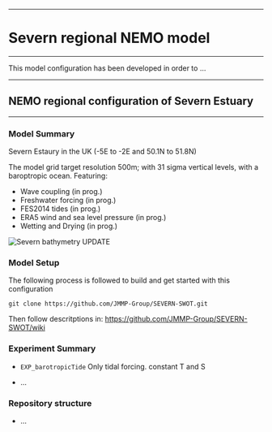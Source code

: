 ****************************
# Severn regional NEMO model
****************************

This model configuration has been developed in order to ...

*************************************************
## NEMO regional configuration of Severn Estuary
*************************************************

### Model Summary

Severn Estaury in the UK  (-5E to -2E and 50.1N to 51.8N)

The model grid target resolution 500m; with 31 sigma vertical levels, with a baroptropic ocean. Featuring:

* Wave coupling (in prog.)
* Freshwater forcing (in prog.)
* FES2014 tides (in prog.)
* ERA5 wind and sea level pressure (in prog.)
* Wetting and Drying (in prog.)

![Severn bathymetry UPDATE](https://github.com/NOC-MSM/SEAsia/wiki/FIGURES/ACCORD_SEAsia_bathy.png)

### Model Setup

The following process is followed to build and get started with this configuration

``git clone https://github.com/JMMP-Group/SEVERN-SWOT.git``

Then follow descritptions in: https://github.com/JMMP-Group/SEVERN-SWOT/wiki


### Experiment Summary

* ``EXP_barotropicTide``
Only tidal forcing. constant T and S

* ...


### Repository structure

* ...

